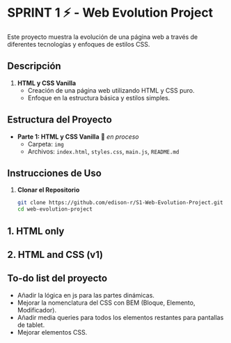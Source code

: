 # SPRINT 1 ⚡️ - Web Evolution Project

Este proyecto muestra la evolución de una página web a través de diferentes tecnologías y enfoques de estilos CSS.

## Descripción

1. **HTML y CSS Vanilla**
   - Creación de una página web utilizando HTML y CSS puro.
   - Enfoque en la estructura básica y estilos simples.

## Estructura del Proyecto

- **Parte 1: HTML y CSS Vanilla** 🚧 _en proceso_
  - Carpeta: `img`
  - Archivos: `index.html`, `styles.css`, `main.js`, `README.md`

## Instrucciones de Uso

1. **Clonar el Repositorio**
   ```bash
   git clone https://github.com/edison-r/S1-Web-Evolution-Project.git
   cd web-evolution-project

## 1. HTML only

## 2. HTML and CSS (v1)


## To-do list del proyecto
  - Añadir la lógica en js para las partes dinámicas.
  - Mejorar la nomenclatura del CSS con BEM (Bloque, Elemento, Modificador).
  - Añadir media queries para todos los elementos restantes para pantallas de tablet.
  - Mejorar elementos CSS.
